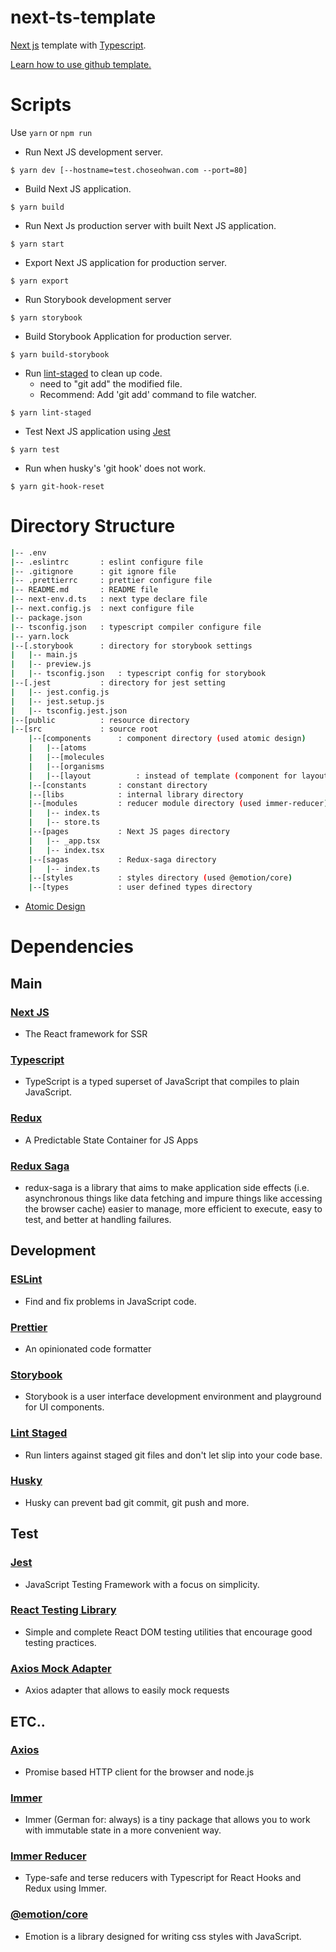 # next-ts-template

[Next js](https://nextjs.org/) template with [Typescript](https://www.typescriptlang.org/).

[Learn how to use github template.](https://help.github.com/en/github/creating-cloning-and-archiving-repositories/creating-a-repository-from-a-template)

# Scripts

Use `yarn` or `npm run`

-   Run Next JS development server.

```
$ yarn dev [--hostname=test.choseohwan.com --port=80]
```

-   Build Next JS application.

```
$ yarn build
```

-   Run Next Js production server with built Next JS application.

```
$ yarn start
```

-   Export Next JS application for production server.

```
$ yarn export
```

-   Run Storybook development server

```
$ yarn storybook
```

-   Build Storybook Application for production server.

```
$ yarn build-storybook
```

-   Run [lint-staged](https://www.npmjs.com/package/lint-staged) to clean up code.
    -   need to "git add" the modified file.
    -   Recommend: Add 'git add' command to file watcher.

```
$ yarn lint-staged
```

-   Test Next JS application using [Jest](https://jestjs.io/)

```
$ yarn test
```

-   Run when husky's 'git hook' does not work.

```
$ yarn git-hook-reset
```

# Directory Structure

```bash
|-- .env
|-- .eslintrc       : eslint configure file
|-- .gitignore      : git ignore file
|-- .prettierrc     : prettier configure file
|-- README.md       : README file
|-- next-env.d.ts   : next type declare file
|-- next.config.js  : next configure file
|-- package.json
|-- tsconfig.json   : typescript compiler configure file
|-- yarn.lock
|--[.storybook      : directory for storybook settings
|   |-- main.js
|   |-- preview.js
|   |-- tsconfig.json   : typescript config for storybook
|--[.jest           : directory for jest setting
|   |-- jest.config.js
|   |-- jest.setup.js
|   |-- tsconfig.jest.json
|--[public          : resource directory
|--[src             : source root
    |--[components      : component directory (used atomic design)
    |   |--[atoms
    |   |--[molecules
    |   |--[organisms
    |   |--[layout          : instead of template (component for layout style)
    |--[constants       : constant directory
    |--[libs            : internal library directory
    |--[modules         : reducer module directory (used immer-reducer)
    |   |-- index.ts
    |   |-- store.ts
    |--[pages           : Next JS pages directory
    |   |-- _app.tsx
    |   |-- index.tsx
    |--[sagas           : Redux-saga directory
    |   |-- index.ts
    |--[styles          : styles directory (used @emotion/core)
    |--[types           : user defined types directory
```

-   [Atomic Design](https://bradfrost.com/blog/post/atomic-web-design/)

# Dependencies

## Main

### [Next JS](https://nextjs.org/)

-   The React framework for SSR

### [Typescript](https://www.typescriptlang.org/)

-   TypeScript is a typed superset of JavaScript that compiles to plain JavaScript.

### [Redux](https://redux.js.org/)

-   A Predictable State Container for JS Apps

### [Redux Saga](https://redux-saga.js.org/)

-   redux-saga is a library that aims to make application side effects (i.e. asynchronous things like data fetching and impure things like accessing the browser cache) easier to manage, more efficient to execute, easy to test, and better at handling failures.

## Development

### [ESLint](https://eslint.org/)

-   Find and fix problems in JavaScript code.

### [Prettier](https://prettier.io/)

-   An opinionated code formatter

### [Storybook](https://storybook.js.org/)

-   Storybook is a user interface development environment and playground for UI components.

### [Lint Staged](https://www.npmjs.com/package/lint-staged)

-   Run linters against staged git files and don't let slip into your code base.

### [Husky](https://www.npmjs.com/package/husky)

-   Husky can prevent bad git commit, git push and more.

## Test

### [Jest](https://jestjs.io/)

-   JavaScript Testing Framework with a focus on simplicity.

### [React Testing Library](https://github.com/testing-library/react-testing-library)

-   Simple and complete React DOM testing utilities that encourage good testing practices.

### [Axios Mock Adapter](https://www.npmjs.com/package/axios-mock-adapter)

-   Axios adapter that allows to easily mock requests

## ETC..

### [Axios](https://github.com/axios/axios)

-   Promise based HTTP client for the browser and node.js

### [Immer](https://immerjs.github.io/immer/docs/introduction)

-   Immer (German for: always) is a tiny package that allows you to work with immutable state in a more convenient way.

### [Immer Reducer](https://www.npmjs.com/package/immer-reducer)

-   Type-safe and terse reducers with Typescript for React Hooks and Redux using Immer.

### [@emotion/core](https://emotion.sh/docs/introduction)

-   Emotion is a library designed for writing css styles with JavaScript.
